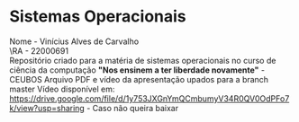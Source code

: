 # Sistemas Operacionais
Nome - Vinícius Alves de Carvalho \
\RA - 22000691 \
Repositório criado para a matéria de sistemas operacionais no curso de ciência da computação
**"Nos ensinem a ter liberdade novamente"** - CEUBOS
Arquivo PDF e vídeo da apresentação upados para a branch master
Vídeo disponível em: https://drive.google.com/file/d/1y753JXGnYmQCmbumyV34R0QV0OdPFo7k/view?usp=sharing - Caso não queira baixar
